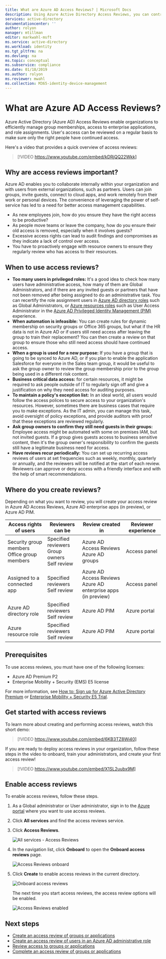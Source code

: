 ```yaml
---
title: What are Azure AD Access Reviews? | Microsoft Docs
description: Using Azure Active Directory Access Reviews, you can control group membership and application access to meet governance, risk management, and compliance initiatives in your organization.
services: active-directory
documentationcenter: ''
author: rolyon
manager: mtillman
editor: markwahl-msft
ms.service: active-directory
ms.workload: identity
ms.tgt_pltfrm: na
ms.devlang: na
ms.topic: conceptual
ms.subservice: compliance
ms.date: 01/18/2019
ms.author: rolyon
ms.reviewer: mwahl
ms.collection: M365-identity-device-management
---
```


# What are Azure AD Access Reviews?

Azure Active Directory (Azure AD) Access Reviews enable organizations to efficiently manage group memberships, access to enterprise applications, and role assignments. User's access can be reviewed on a regular basis to make sure only the right people have continued access.

Here's a video that provides a quick overview of access reviews:

>[!VIDEO https://www.youtube.com/embed/kDRjQQ22Wkk]

## Why are access reviews important?

Azure AD enables you to collaborate internally within your organization and with users from external organizations, such as partners. Users can join groups, invite guests, connect to cloud apps, and work remotely from their work or personal devices. The convenience of leveraging the power of self-service has led to a need for better access management capabilities.

- As new employees join, how do you ensure they have the right access to be productive?
- As people move teams or leave the company, how do you ensure their old access is removed, especially when it involves guests?
- Excessive access rights can lead to audit findings and compromises as they indicate a lack of control over access.
- You have to proactively engage with resource owners to ensure they regularly review who has access to their resources.

## When to use access reviews?

- **Too many users in privileged roles:** It's a good idea to check how many users have administrative access, how many of them are Global Administrators, and if there are any invited guests or partners that have not been removed after being assigned to do an administrative task. You can recertify the role assignment users in [Azure AD directory roles](../privileged-identity-management/pim-how-to-perform-security-review.md?toc=%2fazure%2factive-directory%2fgovernance%2ftoc.json) such as Global Administrators, or [Azure resources roles](../privileged-identity-management/pim-resource-roles-perform-access-review.md?toc=%2fazure%2factive-directory%2fgovernance%2ftoc.json) such as User Access Administrator in the [Azure AD Privileged Identity Management (PIM)](../privileged-identity-management/pim-configure.md) experience.
- **When automation is infeasible:** You can create rules for dynamic membership on security groups or Office 365 groups, but what if the HR data is not in Azure AD or if users still need access after leaving the group to train their replacement? You can then create a review on that group to ensure those who still need access should have continued access.
- **When a group is used for a new purpose:** If you have a group that is going to be synced to Azure AD, or if you plan to enable the application Salesforce for everyone in the Sales team group, it would be useful to ask the group owner to review the group membership prior to the group being used in a different risk content.
- **Business critical data access:** for certain resources, it might be required to ask people outside of IT to regularly sign off and give a justification on why they need access for auditing purposes.
- **To maintain a policy's exception list:** In an ideal world, all users would follow the access polices to secure access to your organization's resources. However, sometimes there are business cases that require you to make exceptions. As the IT admin, you can manage this task, avoid oversight of policy exceptions, and provide auditors with proof that these exceptions are reviewed regularly.
- **Ask group owners to confirm they still need guests in their groups:** Employee access might be automated with some on premises IAM, but not invited guests. If a group gives guests access to business sensitive content, then it's the group owner's responsibility to confirm the guests still have a legitimate business need for access.
- **Have reviews recur periodically:** You can set up recurring access reviews of users at set frequencies such as weekly, monthly, quarterly or annually, and the reviewers will be notified at the start of each review. Reviewers can approve or deny access with a friendly interface and with the help of smart recommendations.

## Where do you create reviews?

Depending on what you want to review, you will create your access review in Azure AD Access Reviews, Azure AD enterprise apps (in preview), or Azure AD PIM.

| Access rights of users | Reviewers can be | Review created in | Reviewer experience |
| --- | --- | --- | --- |
| Security group members</br>Office group members | Specified reviewers</br>Group owners</br>Self review | Azure AD Access Reviews</br>Azure AD groups | Access panel |
| Assigned to a connected app | Specified reviewers</br>Self review | Azure AD Access Reviews</br>Azure AD enterprise apps (in preview) | Access panel |
| Azure AD directory role | Specified reviewers</br>Self review | Azure AD PIM | Azure portal |
| Azure resource role | Specified reviewers</br>Self review | Azure AD PIM | Azure portal |

## Prerequisites

To use access reviews, you must have one of the following licenses:

- Azure AD Premium P2
- Enterprise Mobility + Security (EMS) E5 license

For more information, see [How to: Sign up for Azure Active Directory Premium](../fundamentals/active-directory-get-started-premium.md) or [Enterprise Mobility + Security E5 Trial](https://aka.ms/emse5trial).

## Get started with access reviews

To learn more about creating and performing access reviews, watch this short demo:

>[!VIDEO https://www.youtube.com/embed/6KB3TZ8Wi40]

If you are ready to deploy access reviews in your organization, follow these steps in the video to onboard, train your administrators, and create your first access review!

>[!VIDEO https://www.youtube.com/embed/X1SL2uubx9M]

## Enable access reviews

To enable access reviews, follow these steps.

1. As a Global administrator or User administrator, sign in to the [Azure portal](https://portal.azure.com) where you want to use access reviews.

1. Click **All services** and find the access reviews service.

1. Click **Access Reviews**.

    ![All services - Access Reviews](./media/access-reviews-overview/all-services-access-reviews.png)

1. In the navigation list, click **Onboard** to open the **Onboard access reviews** page.

    ![Access Reviews onboard](./media/access-reviews-overview/onboard-button.png)

1. Click **Create** to enable access reviews in the current directory.

    ![Onboard access reviews](./media/access-reviews-overview/onboard-access-reviews.png)

    The next time you start access reviews, the access review options will be enabled.

    ![Access Reviews enabled](./media/access-reviews-overview/access-reviews-enabled.png)

## Next steps

- [Create an access review of groups or applications](create-access-review.md)
- [Create an access review of users in an Azure AD administrative role](../privileged-identity-management/pim-how-to-start-security-review.md?toc=%2fazure%2factive-directory%2fgovernance%2ftoc.json)
- [Review access to groups or applications](perform-access-review.md)
- [Complete an access review of groups or applications](complete-access-review.md)
